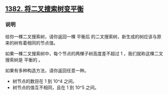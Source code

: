 ## [1382. 将二叉搜索树变平衡](https://leetcode-cn.com/problems/balance-a-binary-search-tree/)

### 说明
给你一棵二叉搜索树，请你返回一棵 平衡后 的二叉搜索树，新生成的树应该与原来的树有着相同的节点值。

如果一棵二叉搜索树中，每个节点的两棵子树高度差不超过 1 ，我们就称这棵二叉搜索树是 平衡的 。

如果有多种构造方法，请你返回任意一种。

* 树节点的数目在 1 到 10^4 之间。
* 树节点的值互不相同，且在 1 到 10^5 之间。